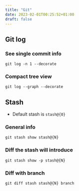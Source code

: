 ```yaml
---
title: "Git"
date: 2023-02-01T00:25:52+01:00
draft: false
---
```


## Git log
### See single commit info
```fish
git log -n 1 --decorate
```

### Compact tree view
```fish
git log --graph --decorate
```

## Stash

- Default stash is `stash@{0}`

### General info
```fish
git stash show stash@{N}
```

### Diff the stash will introduce
```fish
git stash show -p stash@{N}
```

### Diff with branch
```fish
git diff stash stash@{N} branch
```
